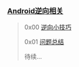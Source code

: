 ### [Android逆向相关](https://puffhub.github.io/)

> 0x00 [逆向小技巧](./tricks.md)
> 
> 0x01 [问题总结](./问题总结.md)
> 
> 待续...